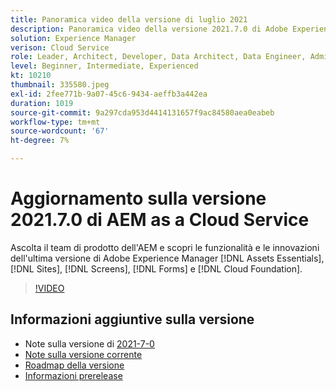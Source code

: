 ```yaml
---
title: Panoramica video della versione di luglio 2021
description: Panoramica video della versione 2021.7.0 di Adobe Experience Manager as a Cloud Service.
solution: Experience Manager
verison: Cloud Service
role: Leader, Architect, Developer, Data Architect, Data Engineer, Admin, User
level: Beginner, Intermediate, Experienced
kt: 10210
thumbnail: 335580.jpeg
exl-id: 2fee771b-9a07-45c6-9434-aeffb3a442ea
duration: 1019
source-git-commit: 9a297cda953d4414131657f9ac84580aea0eabeb
workflow-type: tm+mt
source-wordcount: '67'
ht-degree: 7%

---
```


# Aggiornamento sulla versione 2021.7.0 di AEM as a Cloud Service

Ascolta il team di prodotto dell&#39;AEM e scopri le funzionalità e le innovazioni dell&#39;ultima versione di Adobe Experience Manager [!DNL Assets Essentials], [!DNL Sites], [!DNL Screens], [!DNL Forms] e [!DNL Cloud Foundation].

>[!VIDEO](https://video.tv.adobe.com/v/335580/?quality=12&learn=on)

## Informazioni aggiuntive sulla versione

* Note sulla versione di [2021-7-0](https://experienceleague.adobe.com/docs/experience-manager-cloud-service/content/release-notes/release-notes/2021/release-notes-2021-7-0.html)
* [Note sulla versione corrente](https://experienceleague.adobe.com/docs/experience-manager-cloud-service/content/release-notes/home.html?lang=it)
* [Roadmap della versione](https://experienceleague.adobe.com/docs/experience-manager-release-information/aem-release-updates/update-releases-roadmap.html?lang=it)
* [Informazioni prerelease](https://experienceleague.adobe.com/docs/experience-manager-cloud-service/content/release-notes/prerelease.html)
